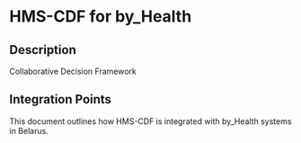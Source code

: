 # HMS-CDF for by_Health

## Description

Collaborative Decision Framework

## Integration Points

This document outlines how HMS-CDF is integrated with by_Health systems in Belarus.
